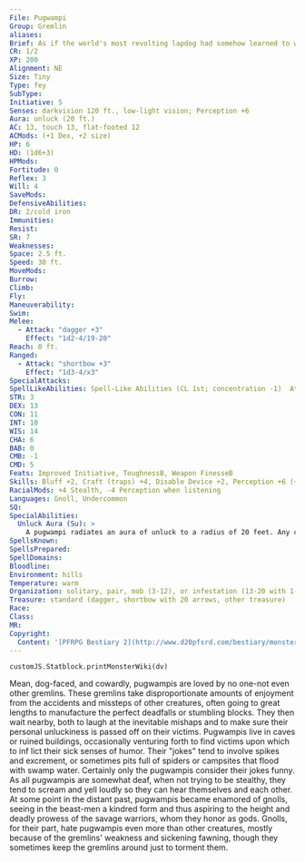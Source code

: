 ```yaml
---
File: Pugwampi
Group: Gremlin
aliases: 
Brief: As if the world's most revolting lapdog had somehow learned to walk on its back legs, this sickly creature slinks forward carefully.
CR: 1/2
XP: 200
Alignment: NE
Size: Tiny
Type: fey
SubType: 
Initiative: 5
Senses: darkvision 120 ft., low-light vision; Perception +6
Aura: unluck (20 ft.)
AC: 13, touch 13, flat-footed 12
ACMods: (+1 Dex, +2 size)
HP: 6
HD: (1d6+3)
HPMods: 
Fortitude: 0
Reflex: 3
Will: 4
SaveMods: 
DefensiveAbilities: 
DR: 2/cold iron
Immunities: 
Resist: 
SR: 7
Weaknesses: 
Space: 2.5 ft.
Speed: 30 ft.
MoveMods: 
Burrow: 
Climb: 
Fly: 
Maneuverability: 
Swim: 
Melee: 
  - Attack: "dagger +3"
    Effect: "1d2-4/19-20"
Reach: 0 ft.
Ranged: 
  - Attack: "shortbow +3"
    Effect: "1d3-4/x3"
SpecialAttacks: 
SpellLikeAbilities: Spell-Like Abilities (CL 1st; concentration -1)  At will-prestidigitation, speak with animals  1/day-shatter (DC 10)
STR: 3
DEX: 13
CON: 11
INT: 10
WIS: 14
CHA: 6
BAB: 0
CMB: -1
CMD: 5
Feats: Improved Initiative, ToughnessB, Weapon FinesseB
Skills: Bluff +2, Craft (traps) +4, Disable Device +2, Perception +6 (+2 Listening), Ride +2, Stealth +17
RacialMods: +4 Stealth, -4 Perception when listening
Languages: Gnoll, Undercommon
SQ: 
SpecialAbilities:
  Unluck Aura (Su): >
    A pugwampi radiates an aura of unluck to a radius of 20 feet. Any creature in this area must roll two d20s whenever a situation calls for a d20 roll (such as an attack roll, a skill check, or a saving throw) and must use the lower of the two results generated. This is a mind-affecting effect that does not work on animals, other gremlins, or gnolls. Any character who gains any sort of luck bonus (such as that granted by a luckstone or divine favor) is immune to the pugwampi unluck aura.
SpellsKnown: 
SpellsPrepared: 
SpellDomains: 
Bloodline: 
Environment: hills
Temperature: warm
Organization: solitary, pair, mob (3-12), or infestation (13-20 with 1-3 druids of 1st-3rd level, 1 fighter leader of 2nd-4th level, 2-8 trained stirges, and 2-5 trained baboons)
Treasure: standard (dagger, shortbow with 20 arrows, other treasure)
Race: 
Class: 
MR: 
Copyright:
  Content: '[PFRPG Bestiary 2](http://www.d20pfsrd.com/bestiary/monster-listings/fey/gremlins/gremlin-pugwampi)'
---
```

```dataviewjs
customJS.Statblock.printMonsterWiki(dv)
```
Mean, dog-faced, and cowardly, pugwampis are loved by no one-not even other gremlins. These gremlins take disproportionate amounts of enjoyment from the accidents and missteps of other creatures, often going to great lengths to manufacture the perfect deadfalls or stumbling blocks. They then wait nearby, both to laugh at the inevitable mishaps and to make sure their personal unluckiness is passed off on their victims.  Pugwampis live in caves or ruined buildings, occasionally venturing forth to find victims upon which to inf lict their sick senses of humor. Their "jokes" tend to involve spikes and excrement, or sometimes pits full of spiders or campsites that flood with swamp water.  Certainly only the pugwampis consider their jokes funny.  As all pugwampis are somewhat deaf, when not trying to be stealthy, they tend to scream and yell loudly so they can hear themselves and each other.  At some point in the distant past, pugwampis became enamored of gnolls, seeing in the beast-men a kindred form and thus aspiring to the height and deadly prowess of the savage warriors, whom they honor as gods. Gnolls, for their part, hate pugwampis even more than other creatures, mostly because of the gremlins' weakness and sickening fawning, though they sometimes keep the gremlins around just to torment them.
